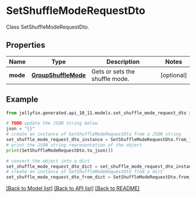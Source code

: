 # SetShuffleModeRequestDto

Class SetShuffleModeRequestDto.

## Properties

Name | Type | Description | Notes
------------ | ------------- | ------------- | -------------
**mode** | [**GroupShuffleMode**](GroupShuffleMode.md) | Gets or sets the shuffle mode. | [optional] 

## Example

```python
from jellyfin.generated.api_10_11.models.set_shuffle_mode_request_dto import SetShuffleModeRequestDto

# TODO update the JSON string below
json = "{}"
# create an instance of SetShuffleModeRequestDto from a JSON string
set_shuffle_mode_request_dto_instance = SetShuffleModeRequestDto.from_json(json)
# print the JSON string representation of the object
print(SetShuffleModeRequestDto.to_json())

# convert the object into a dict
set_shuffle_mode_request_dto_dict = set_shuffle_mode_request_dto_instance.to_dict()
# create an instance of SetShuffleModeRequestDto from a dict
set_shuffle_mode_request_dto_from_dict = SetShuffleModeRequestDto.from_dict(set_shuffle_mode_request_dto_dict)
```
[[Back to Model list]](../README.md#documentation-for-models) [[Back to API list]](../README.md#documentation-for-api-endpoints) [[Back to README]](../README.md)



